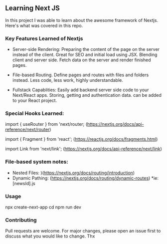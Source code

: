 ## Learning Next JS
In this project I was able to learn about the awesome framework of Nextjs. Here's what was covered in this repo. 

### Key Features Learned of Nextjs

- Server-side Rendering: Preparing the content of the page on the server instead of the client. Great for SEO and initial load using JSX. Blending client and server side. Fetch data on the server and render finished pages.

- File-based Routing. Define pages and routes with files and folders instead. Less code, less work, highly understandable.

- Fullstack Capablities: Easily add backend server side code to your Next/React apps. Storing, getting and authentication data. can be added to your React project.

### Special Hooks Learned:

import { useRouter } from 'next/router; (https://nextjs.org/docs/api-reference/next/router)

import { Fragment } from 'react'; (https://reactjs.org/docs/fragments.html)

import Link from 'next/link'; (https://nextjs.org/docs/api-reference/next/link)


### File-based system notes:

- Nested Files: )(https://nextjs.org/docs/routing/introduction)
- Dynamic Pathing: (https://nextjs.org/docs/routing/dynamic-routes)
    *ie: [newsId].js

### Usage
npx create-next-app <proj name>
cd <proj name>
npm run dev

### Contributing

Pull requests are welcome. For major changes, please open an issue first to discuss what you would like to change. Thx


